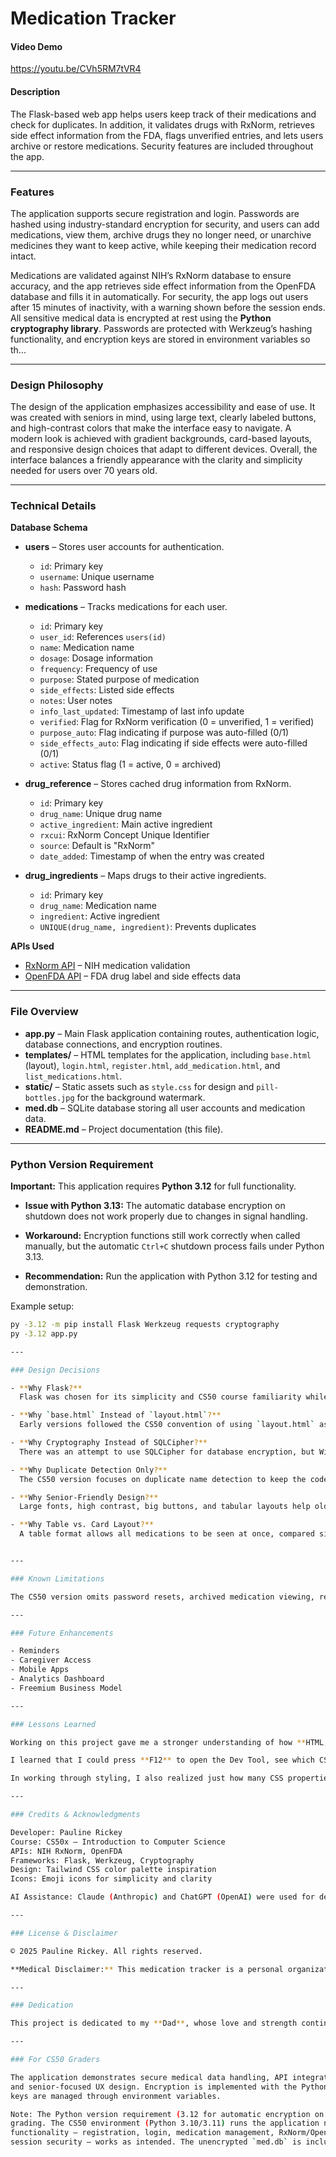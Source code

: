# Medication Tracker

#### Video Demo  
https://youtu.be/CVh5RM7tVR4  

#### Description  
The Flask-based web app helps users keep track of their medications and check for duplicates. In addition, it validates drugs with RxNorm, retrieves side effect information from the FDA, flags unverified entries, and lets users archive or restore medications. Security features are included throughout the app.  

---

### Features  

The application supports secure registration and login. Passwords are hashed using industry-standard encryption for security, and users can add medications, view them, archive drugs they no longer need, or unarchive medicines they want to keep active, while keeping their medication record intact.  

Medications are validated against NIH’s RxNorm database to ensure accuracy, and the app retrieves side effect information from the OpenFDA database and fills it in automatically. For security, the app logs out users after 15 minutes of inactivity, with a warning shown before the session ends. All sensitive medical data is encrypted at rest using the **Python cryptography library**. Passwords are protected with Werkzeug’s hashing functionality, and encryption keys are stored in environment variables so th...

---

### Design Philosophy  

The design of the application emphasizes accessibility and ease of use. It was created with seniors in mind, using large text, clearly labeled buttons, and high-contrast colors that make the interface easy to navigate. A modern look is achieved with gradient backgrounds, card-based layouts, and responsive design choices that adapt to different devices. Overall, the interface balances a friendly appearance with the clarity and simplicity needed for users over 70 years old.  

---

### Technical Details  

**Database Schema**  

- **users** – Stores user accounts for authentication.  
  - `id`: Primary key  
  - `username`: Unique username  
  - `hash`: Password hash  

- **medications** – Tracks medications for each user.  
  - `id`: Primary key  
  - `user_id`: References `users(id)`  
  - `name`: Medication name  
  - `dosage`: Dosage information  
  - `frequency`: Frequency of use  
  - `purpose`: Stated purpose of medication  
  - `side_effects`: Listed side effects  
  - `notes`: User notes  
  - `info_last_updated`: Timestamp of last info update  
  - `verified`: Flag for RxNorm verification (0 = unverified, 1 = verified)  
  - `purpose_auto`: Flag indicating if purpose was auto-filled (0/1)  
  - `side_effects_auto`: Flag indicating if side effects were auto-filled (0/1)  
  - `active`: Status flag (1 = active, 0 = archived)  

- **drug_reference** – Stores cached drug information from RxNorm.  
  - `id`: Primary key  
  - `drug_name`: Unique drug name  
  - `active_ingredient`: Main active ingredient  
  - `rxcui`: RxNorm Concept Unique Identifier  
  - `source`: Default is "RxNorm"  
  - `date_added`: Timestamp of when the entry was created  

- **drug_ingredients** – Maps drugs to their active ingredients.  
  - `id`: Primary key  
  - `drug_name`: Medication name  
  - `ingredient`: Active ingredient  
  - `UNIQUE(drug_name, ingredient)`: Prevents duplicates  

**APIs Used**  
- [RxNorm API](https://rxnav.nlm.nih.gov/) – NIH medication validation  
- [OpenFDA API](https://api.fda.gov/) – FDA drug label and side effects data  

---

### File Overview  

- **app.py** – Main Flask application containing routes, authentication logic, database connections, and encryption routines.  
- **templates/** – HTML templates for the application, including `base.html` (layout), `login.html`, `register.html`, `add_medication.html`, and `list_medications.html`.  
- **static/** – Static assets such as `style.css` for design and `pill-bottles.jpg` for the background watermark.  
- **med.db** – SQLite database storing all user accounts and medication data.  
- **README.md** – Project documentation (this file).  

---

### Python Version Requirement  

**Important:** This application requires **Python 3.12** for full functionality.  

- **Issue with Python 3.13:** 
  The automatic database encryption on shutdown does not work properly due to changes in signal handling.  

- **Workaround:** 
  Encryption functions still work correctly when called manually, but the automatic `Ctrl+C` shutdown process fails under Python 3.13.  

- **Recommendation:** 
  Run the application with Python 3.12 for testing and demonstration.  

Example setup:  
```bash
py -3.12 -m pip install Flask Werkzeug requests cryptography
py -3.12 app.py

---

### Design Decisions  

- **Why Flask?**  
  Flask was chosen for its simplicity and CS50 course familiarity while still providing enough power for a full-featured web application.  

- **Why `base.html` Instead of `layout.html`?**  
  Early versions followed the CS50 convention of using `layout.html` as the master template. Later, it was renamed to `base.html` to align with common Flask practices and better reflect its role as the parent template for all other pages.  

- **Why Cryptography Instead of SQLCipher?**  
  There was an attempt to use SQLCipher for database encryption, but Windows compilation issues made it difficult to set up. To ensure smooth development and cross-platform compatibility, the Python **cryptography** library was chosen instead. It provides reliable AES encryption and integrates cleanly with the project.  

- **Why Duplicate Detection Only?**  
  The CS50 version focuses on duplicate name detection to keep the code manageable. A full version could expand to ingredient overlap.  

- **Why Senior-Friendly Design?**  
  Large fonts, high contrast, big buttons, and tabular layouts help older users read, compare, and manage medications easily.  

- **Why Table vs. Card Layout?**  
  A table format allows all medications to be seen at once, compared side-by-side, and printed in a familiar style.  


---

### Known Limitations  

The CS50 version omits password resets, archived medication viewing, reminders, and drug interaction checks. Some API results may be incomplete due to RxNorm or OpenFDA coverage.  

---

### Future Enhancements  

- Reminders  
- Caregiver Access  
- Mobile Apps  
- Analytics Dashboard  
- Freemium Business Model  

---

### Lessons Learned  

Working on this project gave me a stronger understanding of how **HTML, CSS, and Flask (app.py)** interact with each other. One of my biggest challenges was styling. At first, none of the changes I made to the CSS file seemed to apply. After spending an hour trying to troubleshoot on my own, I asked AI for help and was introduced to the **browser’s Developer Tools**.  

I learned that I could press **F12** to open the Dev Tool, see which CSS rules were actually applied, and notice when my intended rules were crossed out. This taught me that while I can write CSS the way I want, the browser ultimately decides which rules to apply. By checking the applied rules in real time, I was able to adjust the correct parts of the CSS file and achieve the layout and design I wanted.  

In working through styling, I also realized just how many CSS properties exist. I knew some of the common properties, but not all of them, and there are far too many to memorize. With AI’s guidance, I learned about parameters I hadn’t seen before, which helped me fine-tune the interface the way I envisioned.

---

### Credits & Acknowledgments  

Developer: Pauline Rickey  
Course: CS50x – Introduction to Computer Science  
APIs: NIH RxNorm, OpenFDA  
Frameworks: Flask, Werkzeug, Cryptography  
Design: Tailwind CSS color palette inspiration  
Icons: Emoji icons for simplicity and clarity  

AI Assistance: Claude (Anthropic) and ChatGPT (OpenAI) were used for debugging assistance, code review, technical guidance, and problem-solving support. All code was written, understood, tested, and implemented by the developer. AI tools served as educational resources.  

---

### License & Disclaimer  

© 2025 Pauline Rickey. All rights reserved.  

**Medical Disclaimer:** This medication tracker is a personal organizational tool only. It is **not** a substitute for professional medical advice, diagnosis, or treatment. Always seek the advice of a physician or qualified health provider with any questions about medications or medical conditions.  

---

### Dedication  

This project is dedicated to my **Dad**, whose love and strength continue to guide me.  

---

### For CS50 Graders  

The application demonstrates secure medical data handling, API integration, user authentication,  
and senior-focused UX design. Encryption is implemented with the Python cryptography library;  
keys are managed through environment variables.  

Note: The Python version requirement (3.12 for automatic encryption on shutdown) does not affect  
grading. The CS50 environment (Python 3.10/3.11) runs the application normally, and all core  
functionality — registration, login, medication management, RxNorm/OpenFDA integration, and  
session security — works as intended. The unencrypted `med.db` is included for grading.

